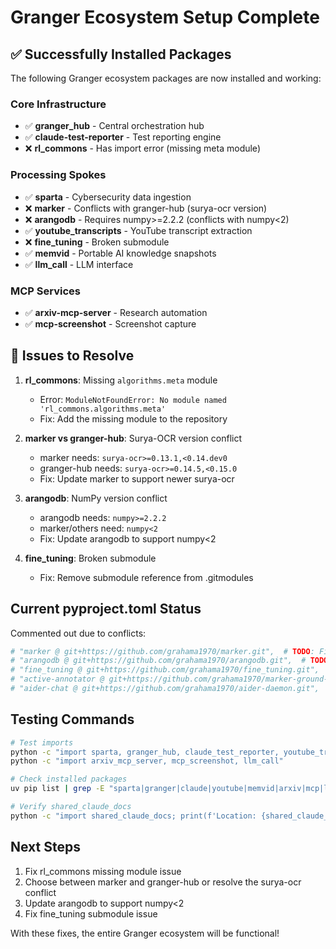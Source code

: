# Granger Ecosystem Setup Complete

## ✅ Successfully Installed Packages

The following Granger ecosystem packages are now installed and working:

### Core Infrastructure
- ✅ **granger_hub** - Central orchestration hub
- ✅ **claude-test-reporter** - Test reporting engine
- ❌ **rl_commons** - Has import error (missing meta module)

### Processing Spokes
- ✅ **sparta** - Cybersecurity data ingestion
- ❌ **marker** - Conflicts with granger-hub (surya-ocr version)
- ❌ **arangodb** - Requires numpy>=2.2.2 (conflicts with numpy<2)
- ✅ **youtube_transcripts** - YouTube transcript extraction
- ❌ **fine_tuning** - Broken submodule
- ✅ **memvid** - Portable AI knowledge snapshots
- ✅ **llm_call** - LLM interface

### MCP Services
- ✅ **arxiv-mcp-server** - Research automation
- ✅ **mcp-screenshot** - Screenshot capture

## 🔧 Issues to Resolve

1. **rl_commons**: Missing `algorithms.meta` module
   - Error: `ModuleNotFoundError: No module named 'rl_commons.algorithms.meta'`
   - Fix: Add the missing module to the repository

2. **marker vs granger-hub**: Surya-OCR version conflict
   - marker needs: `surya-ocr>=0.13.1,<0.14.dev0`
   - granger-hub needs: `surya-ocr>=0.14.5,<0.15.0`
   - Fix: Update marker to support newer surya-ocr

3. **arangodb**: NumPy version conflict
   - arangodb needs: `numpy>=2.2.2`
   - marker/others need: `numpy<2`
   - Fix: Update arangodb to support numpy<2

4. **fine_tuning**: Broken submodule
   - Fix: Remove submodule reference from .gitmodules

## Current pyproject.toml Status

Commented out due to conflicts:
```toml
# "marker @ git+https://github.com/grahama1970/marker.git",  # TODO: Fix surya-ocr conflict
# "arangodb @ git+https://github.com/grahama1970/arangodb.git",  # TODO: Fix numpy>=2.2.2 requirement
# "fine_tuning @ git+https://github.com/grahama1970/fine_tuning.git",  # TODO: Fix broken submodule
# "active-annotator @ git+https://github.com/grahama1970/marker-ground-truth.git",  # Not needed
# "aider-chat @ git+https://github.com/grahama1970/aider-daemon.git",  # Not needed
```

## Testing Commands

```bash
# Test imports
python -c "import sparta, granger_hub, claude_test_reporter, youtube_transcripts, memvid"
python -c "import arxiv_mcp_server, mcp_screenshot, llm_call"

# Check installed packages
uv pip list | grep -E "sparta|granger|claude|youtube|memvid|arxiv|mcp|llm"

# Verify shared_claude_docs
python -c "import shared_claude_docs; print(f'Location: {shared_claude_docs.__file__}')"
```

## Next Steps

1. Fix rl_commons missing module issue
2. Choose between marker and granger-hub or resolve the surya-ocr conflict
3. Update arangodb to support numpy<2
4. Fix fine_tuning submodule issue

With these fixes, the entire Granger ecosystem will be functional!